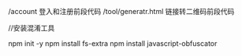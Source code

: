 /account                      登入和注册前段代码
/tool/generatr.html       链接转二维码前段代码


//安装混淆工具  

npm init -y
npm install fs-extra
npm install javascript-obfuscator

